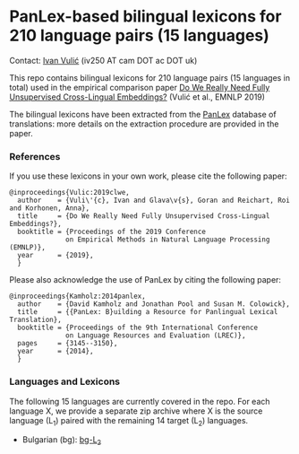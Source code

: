 # PanLex-based bilingual lexicons for 210 language pairs (15 languages)

Contact: [Ivan Vulić](https://sites.google.com/site/ivanvulic/) (iv250 AT cam DOT ac DOT uk)

This repo contains bilingual lexicons for 210 language pairs (15 languages in total) used in the empirical comparison paper [Do We Really Need Fully Unsupervised Cross-Lingual Embeddings?](https://arxiv.org/pdf/1909.01638.pdf) (Vulić et al., EMNLP 2019)

The bilingual lexicons have been extracted from the [PanLex](https://panlex.org/) database of translations: more details on the extraction procedure are provided in the paper.


### References

If you use these lexicons in your own work, please cite the following paper:
```
@inproceedings{Vulic:2019clwe,
  author    = {Vuli\'{c}, Ivan and Glava\v{s}, Goran and Reichart, Roi and Korhonen, Anna},
  title     = {Do We Really Need Fully Unsupervised Cross-Lingual Embeddings?},
  booktitle = {Proceedings of the 2019 Conference 
              on Empirical Methods in Natural Language Processing (EMNLP)},
  year      = {2019},
  }
```

Please also acknowledge the use of PanLex by citing the following paper:
```
@inproceedings{Kamholz:2014panlex,
  author    = {David Kamholz and Jonathan Pool and Susan M. Colowick},
  title     = {{PanLex: B}uilding a Resource for Panlingual Lexical Translation},
  booktitle = {Proceedings of the 9th International Conference 
              on Language Resources and Evaluation (LREC)},
  pages     = {3145--3150},
  year      = {2014},
  }
```

### Languages and Lexicons

The following 15 languages are currently covered in the repo. For each language X, we provide a separate zip archive where X is the source language (L<sub>1</sub>) paired with the remaining 14 target (L<sub>2</sub>) languages.

* Bulgarian (bg): [bg-L<sub>2</sub>](https://github.com/cambridgeltl/panlex-bli/raw/master/lexicons/bg-l2-dicts.zip)

